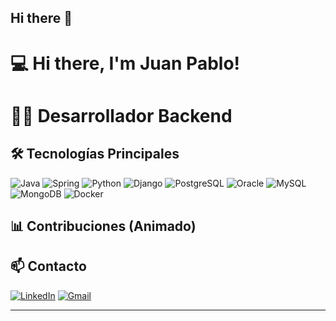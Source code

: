 ## Hi there 👋

# 💻 Hi there, I'm Juan Pablo! 

# 👨‍💻 Desarrollador Backend

## 🛠️ Tecnologías Principales
![Java](https://img.shields.io/badge/Java-007396?style=for-the-badge&logo=java&logoColor=white)
![Spring](https://img.shields.io/badge/Spring-6DB33F?style=for-the-badge&logo=spring&logoColor=white)
![Python](https://img.shields.io/badge/Python-3776AB?style=for-the-badge&logo=python&logoColor=white)
![Django](https://img.shields.io/badge/Django-092E20?style=for-the-badge&logo=django&logoColor=white)
![PostgreSQL](https://img.shields.io/badge/PostgreSQL-4169E1?style=for-the-badge&logo=postgresql&logoColor=white)
![Oracle](https://img.shields.io/badge/Oracle-F80000?style=for-the-badge&logo=oracle&logoColor=white)
![MySQL](https://img.shields.io/badge/MySQL-4479A1?style=for-the-badge&logo=mysql&logoColor=white)
![MongoDB](https://img.shields.io/badge/MongoDB-47A248?style=for-the-badge&logo=mongodb&logoColor=white)
![Docker](https://img.shields.io/badge/Docker-2496ED?style=for-the-badge&logo=docker&logoColor=white)

## 📊 Contribuciones (Animado)


## 📫 Contacto
[![LinkedIn](https://img.shields.io/badge/LinkedIn-0A66C2?style=for-the-badge&logo=linkedin&logoColor=white)](URL_LINKEDIN)
[![Gmail](https://img.shields.io/badge/Gmail-EA4335?style=for-the-badge&logo=gmail&logoColor=white)](mailto:TU_EMAIL)

---
